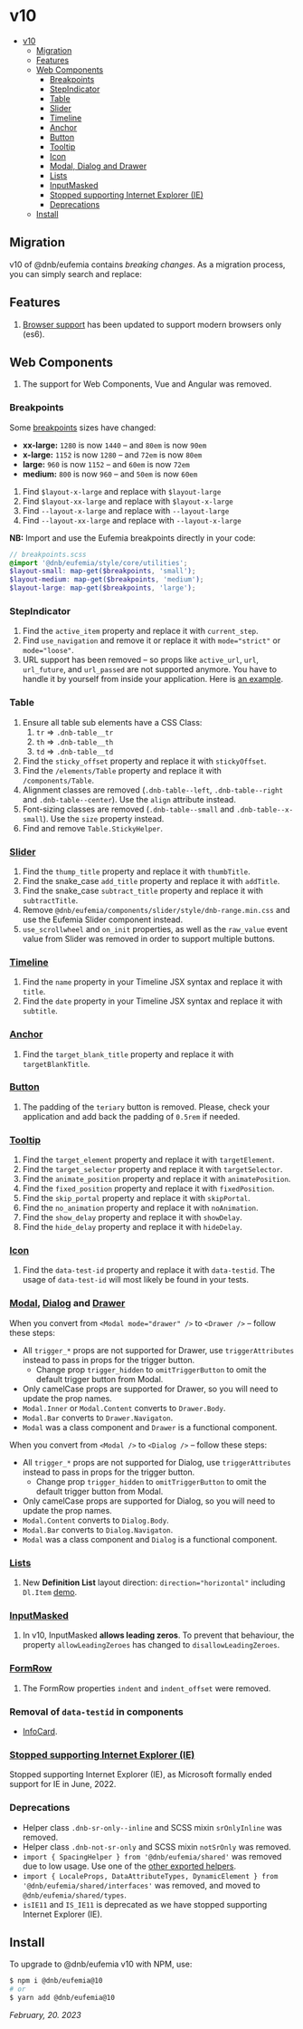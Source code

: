 # v10

- [v10](#v10)
  - [Migration](#migration)
  - [Features](#features)
  - [Web Components](#web-components)
    - [Breakpoints](#breakpoints)
    - [StepIndicator](#stepindicator)
    - [Table](#table)
    - [Slider](#slider)
    - [Timeline](#timeline)
    - [Anchor](#anchor)
    - [Button](#button)
    - [Tooltip](#tooltip)
    - [Icon](#icon)
    - [Modal, Dialog and Drawer](#modal-dialog-and-drawer)
    - [Lists](#lists)
    - [InputMasked](#inputmasked)
    - [Stopped supporting Internet Explorer (IE)](#stopped-supporting-internet-explorer-ie)
    - [Deprecations](#deprecations)
  - [Install](#install)

## Migration

v10 of @dnb/eufemia contains _breaking changes_. As a migration process, you can simply search and replace:

## Features

1. [Browser support](/uilib/usage/#supported-browsers-and-platforms) has been updated to support modern browsers only (es6).

## Web Components

1. The support for Web Components, Vue and Angular was removed.

### Breakpoints

Some [breakpoints](https://eufemia.dnb.no/uilib/usage/layout/media-queries) sizes have changed:

- **xx-large:** `1280` is now `1440` – and `80em` is now `90em`
- **x-large:** `1152` is now `1280` – and `72em` is now `80em`
- **large:** `960` is now `1152` – and `60em` is now `72em`
- **medium:** `800` is now `960` – and `50em` is now `60em`

1. Find `$layout-x-large` and replace with `$layout-large`
1. Find `$layout-xx-large` and replace with `$layout-x-large`
1. Find `--layout-x-large` and replace with `--layout-large`
1. Find `--layout-xx-large` and replace with `--layout-x-large`

**NB:** Import and use the Eufemia breakpoints directly in your code:

```scss
// breakpoints.scss
@import '@dnb/eufemia/style/core/utilities';
$layout-small: map-get($breakpoints, 'small');
$layout-medium: map-get($breakpoints, 'medium');
$layout-large: map-get($breakpoints, 'large');
```

### StepIndicator

1. Find the `active_item` property and replace it with `current_step`.
1. Find `use_navigation` and remove it or replace it with `mode="strict"` or `mode="loose"`.
1. URL support has been removed – so props like `active_url`, `url`, `url_future`, and `url_passed` are not supported anymore. You have to handle it by yourself from inside your application. Here is [an example](/uilib/components/step-indicator/#stepindicator-with-a-router).

### Table

1. Ensure all table sub elements have a CSS Class:
   1. `tr` => `.dnb-table__tr`
   1. `th` => `.dnb-table__th`
   1. `td` => `.dnb-table__td`
1. Find the `sticky_offset` property and replace it with `stickyOffset`.
1. Find the `/elements/Table` property and replace it with `/components/Table`.
1. Alignment classes are removed (`.dnb-table--left`, `.dnb-table--right` and `.dnb-table--center`). Use the `align` attribute instead.
1. Font-sizing classes are removed (`.dnb-table--small` and `.dnb-table--x-small`). Use the `size` property instead.
1. Find and remove `Table.StickyHelper`.

### [Slider](/uilib/components/slider)

1. Find the `thump_title` property and replace it with `thumbTitle`.
1. Find the snake_case `add_title` property and replace it with `addTitle`.
1. Find the snake_case `subtract_title` property and replace it with `subtractTitle`.
1. Remove `@dnb/eufemia/components/slider/style/dnb-range.min.css` and use the Eufemia Slider component instead.
1. `use_scrollwheel` and `on_init` properties, as well as the `raw_value` event value from Slider was removed in order to support multiple buttons.

### [Timeline](/uilib/components/timeline)

1. Find the `name` property in your Timeline JSX syntax and replace it with `title`.
1. Find the `date` property in your Timeline JSX syntax and replace it with `subtitle`.

### [Anchor](/uilib/elements/anchor)

1. Find the `target_blank_title` property and replace it with `targetBlankTitle`.

### [Button](/uilib/components/button)

1. The padding of the `teriary` button is removed. Please, check your application and add back the padding of `0.5rem` if needed.

### [Tooltip](/uilib/components/tooltip)

1. Find the `target_element` property and replace it with `targetElement`.
1. Find the `target_selector` property and replace it with `targetSelector`.
1. Find the `animate_position` property and replace it with `animatePosition`.
1. Find the `fixed_position` property and replace it with `fixedPosition`.
1. Find the `skip_portal` property and replace it with `skipPortal`.
1. Find the `no_animation` property and replace it with `noAnimation`.
1. Find the `show_delay` property and replace it with `showDelay`.
1. Find the `hide_delay` property and replace it with `hideDelay`.

### [Icon](/uilib/components/icon)

1. Find the `data-test-id` property and replace it with `data-testid`.
   The usage of `data-test-id` will most likely be found in your tests.

### [Modal](/uilib/components/modal), [Dialog](/uilib/components/dialog) and [Drawer](/uilib/components/drawer)

When you convert from `<Modal mode="drawer" />` to `<Drawer />` – follow these steps:

- All `trigger_*` props are not supported for Drawer, use `triggerAttributes` instead to pass in props for the trigger button.
  - Change prop `trigger_hidden` to `omitTriggerButton` to omit the default trigger button from Modal.
- Only camelCase props are supported for Drawer, so you will need to update the prop names.
- `Modal.Inner` or `Modal.Content` converts to `Drawer.Body`.
- `Modal.Bar` converts to `Drawer.Navigaton`.
- `Modal` was a class component and `Drawer` is a functional component.

When you convert from `<Modal />` to `<Dialog />` – follow these steps:

- All `trigger_*` props are not supported for Dialog, use `triggerAttributes` instead to pass in props for the trigger button.
  - Change prop `trigger_hidden` to `omitTriggerButton` to omit the default trigger button from Modal.
- Only camelCase props are supported for Dialog, so you will need to update the prop names.
- `Modal.Content` converts to `Dialog.Body`.
- `Modal.Bar` converts to `Dialog.Navigaton`.
- `Modal` was a class component and `Dialog` is a functional component.

### [Lists](/uilib/elements/lists)

1. New **Definition List** layout direction: `direction="horizontal"` including `Dl.Item` [demo](https://eufemia.dnb.no/uilib/elements/lists/#definition-list-in-horizontal-direction).

### [InputMasked](/uilib/components/input-masked)

1. In v10, InputMasked **allows leading zeros**. To prevent that behaviour, the property `allowLeadingZeroes` has changed to `disallowLeadingZeroes`.

### [FormRow](/uilib/components/form-row)

1. The FormRow properties `indent` and `indent_offset` were removed.

### Removal of `data-testid` in components

- [InfoCard](/uilib/components/info-card).

### [Stopped supporting Internet Explorer (IE)](/uilib/usage/#supported-browsers-and-platforms)

Stopped supporting Internet Explorer (IE), as Microsoft formally ended support for IE in June, 2022.

### Deprecations

- Helper class `.dnb-sr-only--inline` and SCSS mixin `srOnlyInline` was removed.
- Helper class `.dnb-not-sr-only` and SCSS mixin `notSrOnly` was removed.
- `import { SpacingHelper } from '@dnb/eufemia/shared'` was removed due to low usage. Use one of the [other exported helpers](/uilib/usage/layout/spacing).
- `import { LocaleProps, DataAttributeTypes, DynamicElement } from '@dnb/eufemia/shared/interfaces'` was removed, and moved to `@dnb/eufemia/shared/types`.
- `isIE11` and `IS_IE11` is deprecated as we have stopped supporting Internet Explorer (IE).

## Install

To upgrade to @dnb/eufemia v10 with NPM, use:

```bash
$ npm i @dnb/eufemia@10
# or
$ yarn add @dnb/eufemia@10
```

_February, 20. 2023_
